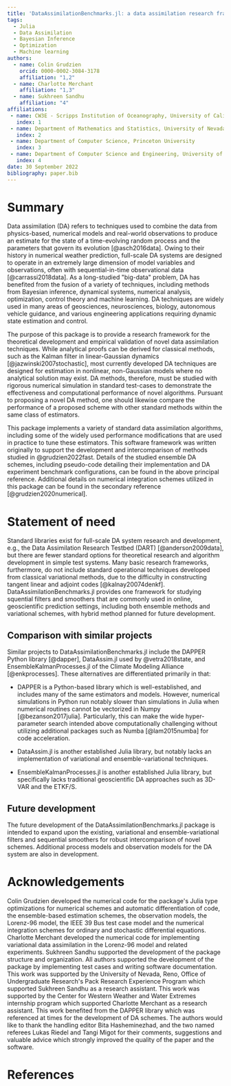 ```yaml
---
title: 'DataAssimilationBenchmarks.jl: a data assimilation research framework.'
tags:
  - Julia
  - Data Assimilation
  - Bayesian Inference
  - Optimization
  - Machine learning
authors:
  - name: Colin Grudzien
    orcid: 0000-0002-3084-3178
    affiliation: "1,2"
  - name: Charlotte Merchant
    affiliation: "1,3"
  - name: Sukhreen Sandhu 
    affiliation: "4"
affiliations:
 - name: CW3E - Scripps Institution of Oceanography, University of California, San Diego
   index: 1
 - name: Department of Mathematics and Statistics, University of Nevada, Reno
   index: 2
 - name: Department of Computer Science, Princeton University 
   index: 3
 - name: Department of Computer Science and Engineering, University of Nevada, Reno
   index: 4
date: 30 September 2022
bibliography: paper.bib
---
```


# Summary

Data assimilation (DA) refers to techniques used to combine the data from physics-based,
numerical models and real-world observations to produce an estimate for the state of a
time-evolving random process and the parameters that govern its evolution [@asch2016data]. 
Owing to their history in numerical weather prediction, full-scale DA systems are designed
to operate in an extremely large dimension of model variables and observations, often with
sequential-in-time observational data [@carrassi2018data]. As a long-studied "big-data"
problem, DA has benefited from the fusion of a variety of techniques, including methods
from Bayesian inference, dynamical systems, numerical analysis, optimization, control
theory and machine learning. DA techniques are widely used in many
areas of geosciences, neurosciences, biology, autonomous vehicle guidance, and various
engineering applications requiring dynamic state estimation and control.

The purpose of this package is to provide a research framework for the theoretical
development and empirical validation of novel data assimilation techniques.
While analytical proofs can be derived for classical methods, such as the Kalman filter
in linear-Gaussian dynamics [@jazwinski2007stochastic], most currently developed DA
techniques are designed for estimation in nonlinear, non-Gaussian models where no
analytical solution may exist.  DA methods,
therefore, must be studied with rigorous numerical simulation in standard test-cases
to demonstrate the effectiveness and computational performance of novel algorithms.
Pursuant to proposing a novel DA method, one should likewise compare the performance
of a proposed scheme with other standard methods within the same class of estimators.

This package implements a variety of standard data assimilation algorithms,
including some of the widely used performance modifications that are used in
practice to tune these estimators. This software framework was written originally
to support the development and intercomparison of methods studied in @grudzien2022fast.
Details of the studied ensemble DA schemes, including pseudo-code detailing
their implementation and DA experiment benchmark configurations, can be found in
the above principal reference.  Additional details on numerical integration schemes
utilized in this package can be found in the secondary reference [@grudzien2020numerical].

# Statement of need

Standard libraries exist for full-scale DA system research and development, e.g.,
the Data Assimilation Research Testbed (DART) [@anderson2009data], but
there are fewer standard options for theoretical research and algorithm development in
simple test systems. Many basic research frameworks, furthermore, do not include
standard operational techniques developed from classical variational methods,
due to the difficulty in constructing tangent linear and adjoint codes [@kalnay20074denkf].
DataAssimilationBenchmarks.jl provides one framework for studying squential filters
and smoothers that are commonly used in online, geoscientific prediction settings,
including both ensemble methods and variational schemes, with hybrid method planned for
future development.

## Comparison with similar projects

Similar projects to DataAssimilationBenchmarks.jl include the DAPPER Python library
[@dapper], DataAssim.jl used by @vetra2018state, and
EnsembleKalmanProcesses.jl of the Climate Modeling Alliance [@enkprocesses].
These alternatives are differentiated primarily in that:

  * DAPPER is a Python-based library which is well-established, and includes many of the same
	estimators and models. However, numerical simulations in Python run notably slower than
	simulations in Julia when numerical routines cannot be vectorized in Numpy
	[@bezanson2017julia]. Particularly, this can make the wide hyper-parameter search
	intended above computationally challenging without utilizing additional packages such
	as Numba [@lam2015numba] for code acceleration.
	
  * DataAssim.jl is another established Julia library, but notably lacks an implementation
	of variational and ensemble-variational techniques.
	
  * EnsembleKalmanProcesses.jl is another established Julia library, but specifically lacks
	traditional geoscientific DA approaches such as 3D-VAR and the ETKF/S.

## Future development 

The future development of the DataAssimilationBenchmarks.jl package is intended to expand
upon the existing, variational and ensemble-variational filters and sequential smoothers for
robust intercomparison of novel schemes.  Additional process models and observation models 
for the DA system are also in development.

# Acknowledgements

Colin Grudzien developed the numerical code for the package's Julia type optimizations for
numerical schemes and automatic differentiation of code, the
ensemble-based estimation schemes, the observation models, the Lorenz-96 model, the IEEE 39
Bus test case model and the numerical integration schemes for ordinary and stochastic
differential equations.  Charlotte Merchant developed the numerical code for implementing
variational data assimilation in the Lorenz-96 model and related experiments. Sukhreen
Sandhu supported the development of the package structure and organization.
All authors supported the development of the package by implementing test cases and writing
software documentation.
This work was supported by the University of Nevada, Reno, Office of Undergraduate Research's
Pack Research Experience Program which supported Sukhreen Sandhu as a research assistant.
This work was supported by the Center for Western Weather and Water Extremes internship
program which supported Charlotte Merchant as a research assistant.
This work benefited from the DAPPER library which was referenced at times for the development
of DA schemes.  The authors would like to thank the handling editor Bita Hasheminezhad,
and the two named referees Lukas Riedel and Tangi Migot for their comments, suggestions
and valuable advice which strongly improved the quality of the paper and the software.

# References
